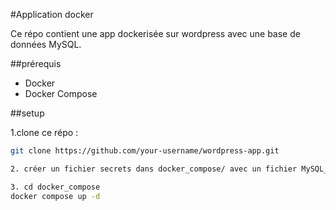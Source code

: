 #Application docker

Ce répo contient une app dockerisée sur wordpress avec une base de données MySQL.

##prérequis

- Docker
- Docker Compose

##setup

1.clone ce répo :

   ```bash
   git clone https://github.com/your-username/wordpress-app.git

2. créer un fichier secrets dans docker_compose/ avec un fichier MySQL_password.txt contenant ton mdp user et un second mysql_root_password.txt et ton mdp root

3. cd docker_compose
   docker compose up -d

